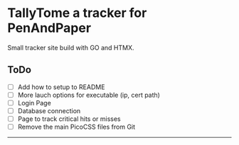 # TallyTome a tracker for PenAndPaper

Small tracker site build with GO and HTMX.

## ToDo

- [ ] Add how to setup to README
- [ ] More lauch options for executable (ip, cert path)
- [ ] Login Page
- [ ] Database connection
- [ ] Page to track critical hits or misses
- [ ] Remove the main PicoCSS files from Git

---

